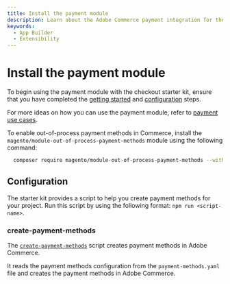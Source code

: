 ```yaml
---
title: Install the payment module
description: Learn about the Adobe Commerce payment integration for the checkout starter kit and how you can get started.
keywords:
  - App Builder
  - Extensibility
---
```


# Install the payment module

To begin using the payment module with the checkout starter kit, ensure that you have completed the [getting started](./getting-started.md) and [configuration](./configure.md) steps.

For more ideas on how you can use the payment module, refer to [payment use cases](./payment-use-cases.md).

To enable out-of-process payment methods in Commerce, install the `magento/module-out-of-process-payment-methods` module using the following command:

```bash
  composer require magento/module-out-of-process-payment-methods --with-dependencies
```

## Configuration

The starter kit provides a script to help you create payment methods for your project. Run this script by using the following format: `npm run <script-name>`.

### create-payment-methods

The [`create-payment-methods`](https://github.com/adobe/commerce-checkout-starter-kit/blob/main/scripts/create-payment-methods.js) script creates payment methods in Adobe Commerce.

It reads the payment methods configuration from the `payment-methods.yaml` file and creates the payment methods in Adobe Commerce.
